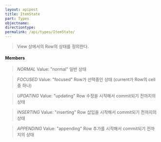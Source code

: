 ```yaml
---
layout: apipost
title: ItemState
part: Types
objectname: 
directiontype: 
permalink: /api/types/ItemState/
---
```



> View 상에서의 Row의 상태를 정의한다.

#### Members

> *NORMAL*
> Value: "normal"
> 일반 상태

> *FOCUSED*
> Value: "focused"
> Row가 선택중인 상태 (current가 Row의 cell중 하나)

> *UPDATING*
> Value: "updating"
> Row 수정을 시작해서 commit되기 전까지의 상태

> *INSERTING*
> Value: "inserting"
> Row 삽입을 시작해서 commit되기 전까지의 상태

> *APPENDING*
> Value: "appending"
> Row 추가를 시작해서 commit되기 전까지의 상태

